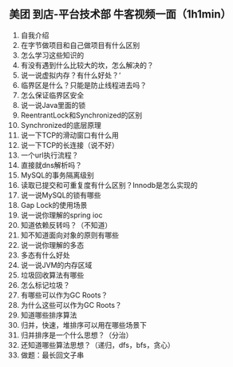 ## 美团  到店-平台技术部 牛客视频一面（1h1min）

1. 自我介绍
2. 在字节做项目和自己做项目有什么区别
3. 怎么学习这些知识的
4. 有没有遇到什么比较大的坎，怎么解决的？
5. 说一说虚拟内存？有什么好处？‘
6. 临界区是什么？只能是防止线程进去吗？
7. 怎么保证临界区安全
8. 说一说Java里面的锁
9. ReentrantLock和Synchronized的区别
10. Synchronized的底层原理
11. 说一下TCP的滑动窗口有什么用
12. 说一下TCP的长连接（说不好）
13. 一个url执行流程？
14. 直接就dns解析吗？
15. MySQL的事务隔离级别
16. 读取已提交和可重复度有什么区别？Innodb是怎么实现的
17. 说一说MySQL的锁有哪些
18. Gap Lock的使用场景
19. 说一说你理解的spring ioc
20. 知道依赖反转吗？（不知道）
21. 知不知道面向对象的原则有哪些
22. 说一说你理解的多态
23. 多态有什么好处
24. 说一说JVM的内存区域
25. 垃圾回收算法有哪些
26. 怎么标记垃圾？
27. 有哪些可以作为GC Roots？
28. 为什么这些可以作为GC Roots？
29. 知道哪些排序算法
30. 归并，快速，堆排序可以用在哪些场景下
31. 归并排序是一个什么思想？（分治）
32. 还知道哪些算法思想？（递归，dfs，bfs，贪心）
33. 做题：最长回文子串

